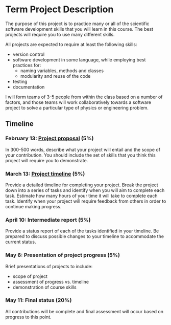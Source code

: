 # Term Project Description

The purpose of this project is to practice many or all of the scientific
software development skills that you will learn in this course.  The best
projects will require you to use many different skills.

All projects are expected to require at least the following skills:

* version control
* software development in some language, while employing best practices for:
  * naming variables, methods and classes
  * modularity and reuse of the code
* testing
* documentation

I will form teams of 3-5 people from within the class based on a number of
factors, and those teams will work collaboratively towards a software project
to solve a particular type of physics or engineering problem.


## Timeline

### February 13: [Project proposal](https://classroom.github.com/a/U0BdoYro) (5%)

In 300-500 words, describe what your project will entail and the scope of your
contribution.  You should include the set of skills that you think this
project will require you to demonstrate.

### March 13: [Project timeline](https://classroom.github.com/a/g_EZgWgs) (5%)


Provide a detailed timeline for completing your project.  Break the project
down into a series of tasks and identify when you will aim to complete each
task.  Estimate how many hours of your time it will take to complete each
task.  Identify when your project will require feedback from others in order
to continue making progress.

### April 10: Intermediate report (5%)


Provide a status report of each of the tasks identified in your timeline.  Be
prepared to discuss possible changes to your timeline to accommodate the
current status.

### May 6: Presentation of project progress (5%)

Brief presentations of projects to include:

* scope of project
* assessment of progress vs. timeline
* demonstration of course skills

### May 11: Final status (20%)

All contributions will be complete and final assessment will occur based on
progress to this point.

